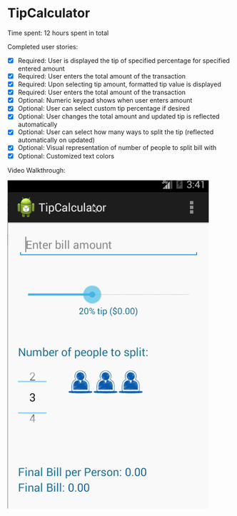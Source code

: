 TipCalculator
====================

Time spent: 12 hours spent in total

Completed user stories:

 * [x] Required: User is displayed the tip of specified percentage for specified entered amount
 * [x] Required: User enters the total amount of the transaction
 * [x] Required: Upon selecting tip amount, formatted tip value is displayed
 * [x] Required: User enters the total amount of the transaction
 * [x] Optional: Numeric keypad shows when user enters amount
 * [x] Optional: User can select custom tip percentage if desired
 * [x] Optional: User changes the total amount and updated tip is reflected automatically
 * [x] Optional: User can select how many ways to split the tip (reflected automatically on updated)
 * [x] Optional: Visual representation of number of people to split bill with
 * [x] Optional: Customized text colors

Video Walkthrough:

![Video Walkthrough](TipCalculator3.gif)